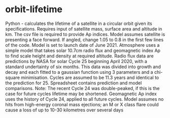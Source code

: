 # orbit-lifetime
Python - calculates the lifetime of a satellite in a circular orbit given its specifications.
Requires input of satellite mass, surface area and altitude in km. The csv file is required to provide Ap indices.
Model assumes satellite is presenting a face forward. If angled, change 1.05 to 0.8 in the first few lines of the code.
Model is set to launch date of June 2021.
Atmosphere uses a simple model that takes solar 10.7cm radio flux and geomagnetic index Ap to find scale height and density at required altitude.
Radio flux data are predictions by NASA for solar Cycle 25 beginning April 2020, with a standard undertainty of six months. This data was divided into growth and decay and each fitted to a gaussian function using 3 parameters and a chi-square minimisation. Cycles are assumed to be 11.3 years and identical to the prediction for 25. Spreadsheet contains prediction and model comparisons. Note: The recent Cycle 24 was double-peaked, if this is the case for future cycles lifetime may be shortened.
Geomagnetic Ap index uses the history of Cycle 24, applied to all future cycles. Model assumes no hits from high-energy coronal mass ejections; an M or X class flare could cause a loss of up to 10-30 kilometres over several days
